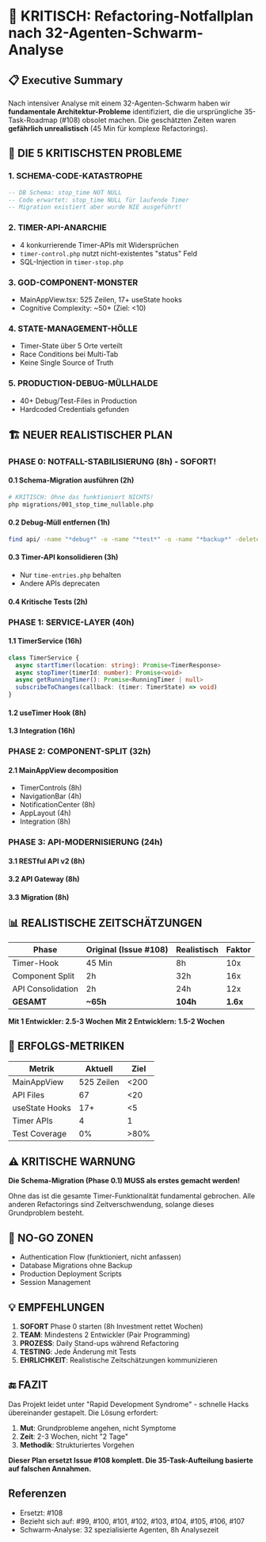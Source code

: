 # 🚨 KRITISCH: Refactoring-Notfallplan nach 32-Agenten-Schwarm-Analyse

## 📋 Executive Summary

Nach intensiver Analyse mit einem 32-Agenten-Schwarm haben wir **fundamentale Architektur-Probleme** identifiziert, die die ursprüngliche 35-Task-Roadmap (#108) obsolet machen. Die geschätzten Zeiten waren **gefährlich unrealistisch** (45 Min für komplexe Refactorings).

## 🔴 DIE 5 KRITISCHSTEN PROBLEME

### 1. **SCHEMA-CODE-KATASTROPHE** 
```sql
-- DB Schema: stop_time NOT NULL
-- Code erwartet: stop_time NULL für laufende Timer
-- Migration existiert aber wurde NIE ausgeführt!
```

### 2. **TIMER-API-ANARCHIE**
- 4 konkurrierende Timer-APIs mit Widersprüchen
- `timer-control.php` nutzt nicht-existentes "status" Feld
- SQL-Injection in `timer-stop.php`

### 3. **GOD-COMPONENT-MONSTER**
- MainAppView.tsx: 525 Zeilen, 17+ useState hooks
- Cognitive Complexity: ~50+ (Ziel: <10)

### 4. **STATE-MANAGEMENT-HÖLLE**
- Timer-State über 5 Orte verteilt
- Race Conditions bei Multi-Tab
- Keine Single Source of Truth

### 5. **PRODUCTION-DEBUG-MÜLLHALDE**
- 40+ Debug/Test-Files in Production
- Hardcoded Credentials gefunden

## 🏗️ NEUER REALISTISCHER PLAN

### **PHASE 0: NOTFALL-STABILISIERUNG (8h) - SOFORT!**

#### 0.1 Schema-Migration ausführen (2h)
```bash
# KRITISCH: Ohne das funktioniert NICHTS!
php migrations/001_stop_time_nullable.php
```

#### 0.2 Debug-Müll entfernen (1h)
```bash
find api/ -name "*debug*" -o -name "*test*" -o -name "*backup*" -delete
```

#### 0.3 Timer-API konsolidieren (3h)
- Nur `time-entries.php` behalten
- Andere APIs deprecaten

#### 0.4 Kritische Tests (2h)

### **PHASE 1: SERVICE-LAYER (40h)**

#### 1.1 TimerService (16h)
```typescript
class TimerService {
  async startTimer(location: string): Promise<TimerResponse>
  async stopTimer(timerId: number): Promise<void>
  async getRunningTimer(): Promise<RunningTimer | null>
  subscribeToChanges(callback: (timer: TimerState) => void)
}
```

#### 1.2 useTimer Hook (8h)
#### 1.3 Integration (16h)

### **PHASE 2: COMPONENT-SPLIT (32h)**

#### 2.1 MainAppView decomposition
- TimerControls (8h)
- NavigationBar (4h)
- NotificationCenter (8h)
- AppLayout (4h)
- Integration (8h)

### **PHASE 3: API-MODERNISIERUNG (24h)**

#### 3.1 RESTful API v2 (8h)
#### 3.2 API Gateway (8h)
#### 3.3 Migration (8h)

## 📊 REALISTISCHE ZEITSCHÄTZUNGEN

| Phase | Original (Issue #108) | Realistisch | Faktor |
|-------|----------------------|-------------|--------|
| Timer-Hook | 45 Min | 8h | 10x |
| Component Split | 2h | 32h | 16x |
| API Consolidation | 2h | 24h | 12x |
| **GESAMT** | **~65h** | **104h** | **1.6x** |

**Mit 1 Entwickler: 2.5-3 Wochen**
**Mit 2 Entwicklern: 1.5-2 Wochen**

## 🎯 ERFOLGS-METRIKEN

| Metrik | Aktuell | Ziel |
|--------|---------|------|
| MainAppView | 525 Zeilen | <200 |
| API Files | 67 | <20 |
| useState Hooks | 17+ | <5 |
| Timer APIs | 4 | 1 |
| Test Coverage | 0% | >80% |

## ⚠️ KRITISCHE WARNUNG

**Die Schema-Migration (Phase 0.1) MUSS als erstes gemacht werden!**

Ohne das ist die gesamte Timer-Funktionalität fundamental gebrochen. Alle anderen Refactorings sind Zeitverschwendung, solange dieses Grundproblem besteht.

## 🚫 NO-GO ZONEN

- Authentication Flow (funktioniert, nicht anfassen)
- Database Migrations ohne Backup
- Production Deployment Scripts
- Session Management

## 💡 EMPFEHLUNGEN

1. **SOFORT** Phase 0 starten (8h Investment rettet Wochen)
2. **TEAM**: Mindestens 2 Entwickler (Pair Programming)
3. **PROZESS**: Daily Stand-ups während Refactoring
4. **TESTING**: Jede Änderung mit Tests
5. **EHRLICHKEIT**: Realistische Zeitschätzungen kommunizieren

## 🔚 FAZIT

Das Projekt leidet unter "Rapid Development Syndrome" - schnelle Hacks übereinander gestapelt. Die Lösung erfordert:

1. **Mut**: Grundprobleme angehen, nicht Symptome
2. **Zeit**: 2-3 Wochen, nicht "2 Tage"  
3. **Methodik**: Strukturiertes Vorgehen

**Dieser Plan ersetzt Issue #108 komplett. Die 35-Task-Aufteilung basierte auf falschen Annahmen.**

## Referenzen
- Ersetzt: #108
- Bezieht sich auf: #99, #100, #101, #102, #103, #104, #105, #106, #107
- Schwarm-Analyse: 32 spezialisierte Agenten, 8h Analysezeit